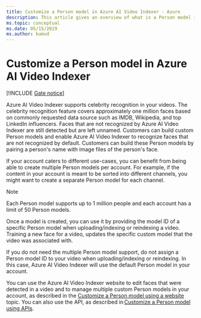 ```yaml
---
title: Customize a Person model in Azure AI Video Indexer - Azure  
description: This article gives an overview of what is a Person model in Azure AI Video Indexer and how to customize it. 
ms.topic: conceptual
ms.date: 05/15/2019
ms.author: kumud
---
```


# Customize a Person model in Azure AI Video Indexer 

[!INCLUDE [Gate notice](./includes/face-limited-access.md)]

Azure AI Video Indexer supports celebrity recognition in your videos. The celebrity recognition feature covers approximately one million faces based on commonly requested data source such as IMDB, Wikipedia, and top LinkedIn influencers. Faces that are not recognized by Azure AI Video Indexer are still detected but are left unnamed. Customers can build custom Person models and enable Azure AI Video Indexer to recognize faces that are not recognized by default. Customers can build these Person models by pairing a person's name with image files of the person's face.  

If your account caters to different use-cases, you can benefit from being able to create multiple Person models per account. For example, if the content in your account is meant to be sorted into different channels, you might want to create a separate Person model for each channel. 

> [!NOTE]
> Each Person model supports up to 1 million people and each account has a limit of 50 Person models. 

Once a model is created, you can use it by providing the model ID of a specific Person model when uploading/indexing or reindexing a video. Training a new face for a video, updates the specific custom model that the video was associated with. 

If you do not need the multiple Person model support, do not assign a Person model ID to your video when uploading/indexing or reindexing. In this case, Azure AI Video Indexer will use the default Person model in your account. 

You can use the Azure AI Video Indexer website to edit faces that were detected in a video and to manage multiple custom Person models in your account, as described in the [Customize a Person model using a website](customize-person-model-with-website.md) topic. You can also use the API, as described in [Customize a Person model using APIs](customize-person-model-with-api.md).
